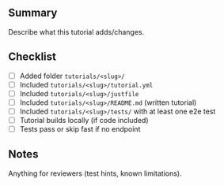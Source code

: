 ## Summary

Describe what this tutorial adds/changes.

## Checklist

- [ ] Added folder `tutorials/<slug>/`
- [ ] Included `tutorials/<slug>/tutorial.yml`
- [ ] Included `tutorials/<slug>/justfile`
- [ ] Included `tutorials/<slug>/README.md` (written tutorial)
- [ ] Included `tutorials/<slug>/tests/` with at least one e2e test
- [ ] Tutorial builds locally (if code included)
- [ ] Tests pass or skip fast if no endpoint

## Notes

Anything for reviewers (test hints, known limitations).